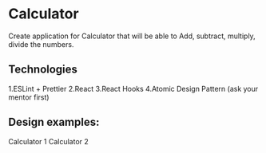 # Calculator
Create application for Calculator that will be able to Add, subtract, multiply, divide the numbers.

## Technologies
1.ESLint + Prettier
2.React
3.React Hooks
4.Atomic Design Pattern (ask your mentor first)
## Design examples:
Calculator 1
Calculator 2
